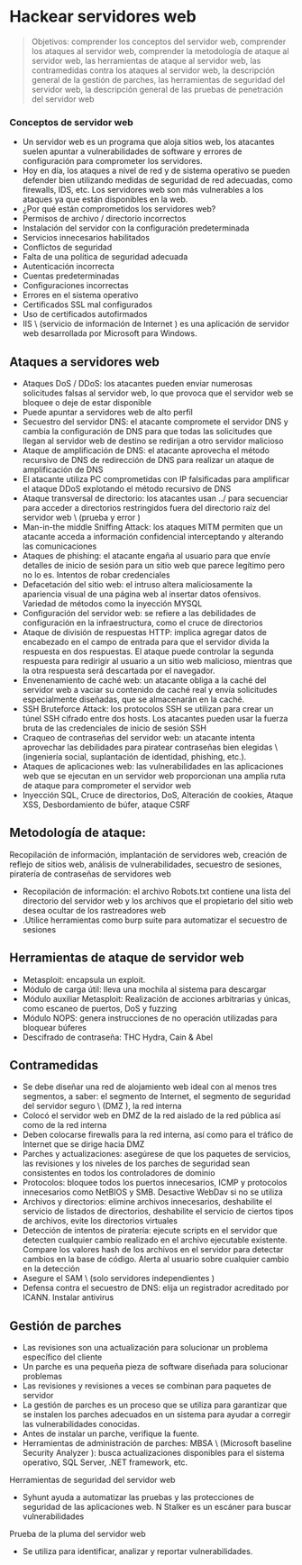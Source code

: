 # Hackear servidores web

> Objetivos: comprender los conceptos del servidor web, comprender los ataques al servidor web, comprender la metodología de ataque al servidor web, las herramientas de ataque al servidor web, las contramedidas contra los ataques al servidor web, la descripción general de la gestión de parches, las herramientas de seguridad del servidor web, la descripción general de las pruebas de penetración del servidor web

### Conceptos de servidor web

* Un servidor web es un programa que aloja sitios web, los atacantes suelen apuntar a vulnerabilidades de software y errores de configuración para comprometer los servidores.
* Hoy en día, los ataques a nivel de red y de sistema operativo se pueden defender bien utilizando medidas de seguridad de red adecuadas, como firewalls, IDS, etc. Los servidores web son más vulnerables a los ataques ya que están disponibles en la web.
* ¿Por qué están comprometidos los servidores web?
* Permisos de archivo / directorio incorrectos
* Instalación del servidor con la configuración predeterminada
* Servicios innecesarios habilitados
* Conflictos de seguridad
* Falta de una política de seguridad adecuada
* Autenticación incorrecta
* Cuentas predeterminadas
* Configuraciones incorrectas
* Errores en el sistema operativo
* Certificados SSL mal configurados
* Uso de certificados autofirmados
* IIS \ (servicio de información de Internet \) es una aplicación de servidor web desarrollada por Microsoft para Windows.

## Ataques a servidores web

* Ataques DoS / DDoS: los atacantes pueden enviar numerosas solicitudes falsas al servidor web, lo que provoca que el servidor web se bloquee o deje de estar disponible
* Puede apuntar a servidores web de alto perfil
* Secuestro del servidor DNS: el atacante compromete el servidor DNS y cambia la configuración de DNS para que todas las solicitudes que llegan al servidor web de destino se redirijan a otro servidor malicioso
* Ataque de amplificación de DNS: el atacante aprovecha el método recursivo de DNS de redirección de DNS para realizar un ataque de amplificación de DNS
* El atacante utiliza PC comprometidas con IP falsificadas para amplificar el ataque DDoS explotando el método recursivo de DNS
* Ataque transversal de directorio: los atacantes usan ../ para secuenciar para acceder a directorios restringidos fuera del directorio raíz del servidor web \ (prueba y error \)
* Man-in-the middle Sniffing Attack: los ataques MITM permiten que un atacante acceda a información confidencial interceptando y alterando las comunicaciones
* Ataques de phishing: el atacante engaña al usuario para que envíe detalles de inicio de sesión para un sitio web que parece legítimo pero no lo es. Intentos de robar credenciales
* Defacetación del sitio web: el intruso altera maliciosamente la apariencia visual de una página web al insertar datos ofensivos. Variedad de métodos como la inyección MYSQL
* Configuración del servidor web: se refiere a las debilidades de configuración en la infraestructura, como el cruce de directorios
* Ataque de división de respuestas HTTP: implica agregar datos de encabezado en el campo de entrada para que el servidor divida la respuesta en dos respuestas. El ataque puede controlar la segunda respuesta para redirigir al usuario a un sitio web malicioso, mientras que la otra respuesta será descartada por el navegador.
* Envenenamiento de caché web: un atacante obliga a la caché del servidor web a vaciar su contenido de caché real y envía solicitudes especialmente diseñadas, que se almacenarán en la caché.
* SSH Bruteforce Attack: los protocolos SSH se utilizan para crear un túnel SSH cifrado entre dos hosts. Los atacantes pueden usar la fuerza bruta de las credenciales de inicio de sesión SSH
* Craqueo de contraseñas del servidor web: un atacante intenta aprovechar las debilidades para piratear contraseñas bien elegidas \ (ingeniería social, suplantación de identidad, phishing, etc.).
* Ataques de aplicaciones web: las vulnerabilidades en las aplicaciones web que se ejecutan en un servidor web proporcionan una amplia ruta de ataque para comprometer el servidor web
* Inyección SQL, Cruce de directorios, DoS, Alteración de cookies, Ataque XSS, Desbordamiento de búfer, ataque CSRF

## Metodología de ataque:

Recopilación de información, implantación de servidores web, creación de reflejo de sitios web, análisis de vulnerabilidades, secuestro de sesiones, piratería de contraseñas de servidores web

* Recopilación de información: el archivo Robots.txt contiene una lista del directorio del servidor web y los archivos que el propietario del sitio web desea ocultar de los rastreadores web
* .Utilice herramientas como burp suite para automatizar el secuestro de sesiones

## Herramientas de ataque de servidor web

* Metasploit: encapsula un exploit.
* Módulo de carga útil: lleva una mochila al sistema para descargar
* Módulo auxiliar Metasploit: Realización de acciones arbitrarias y únicas, como escaneo de puertos, DoS y fuzzing
* Módulo NOPS: genera instrucciones de no operación utilizadas para bloquear búferes
* Descifrado de contraseña: THC Hydra, Cain & Abel

## Contramedidas

* Se debe diseñar una red de alojamiento web ideal con al menos tres segmentos, a saber: el segmento de Internet, el segmento de seguridad del servidor seguro \ (DMZ \), la red interna
* Colocó el servidor web en DMZ de la red aislado de la red pública así como de la red interna
* Deben colocarse firewalls para la red interna, así como para el tráfico de Internet que se dirige hacia DMZ
* Parches y actualizaciones: asegúrese de que los paquetes de servicios, las revisiones y los niveles de los parches de seguridad sean consistentes en todos los controladores de dominio
* Protocolos: bloquee todos los puertos innecesarios, ICMP y protocolos innecesarios como NetBIOS y SMB. Desactive WebDav si no se utiliza
* Archivos y directorios: elimine archivos innecesarios, deshabilite el servicio de listados de directorios, deshabilite el servicio de ciertos tipos de archivos, evite los directorios virtuales
* Detección de intentos de piratería: ejecute scripts en el servidor que detecten cualquier cambio realizado en el archivo ejecutable existente. Compare los valores hash de los archivos en el servidor para detectar cambios en la base de código. Alerta al usuario sobre cualquier cambio en la detección
* Asegure el SAM \ (solo servidores independientes \)
* Defensa contra el secuestro de DNS: elija un registrador acreditado por ICANN. Instalar antivirus

## Gestión de parches

* Las revisiones son una actualización para solucionar un problema específico del cliente
* Un parche es una pequeña pieza de software diseñada para solucionar problemas
* Las revisiones y revisiones a veces se combinan para paquetes de servidor
* La gestión de parches es un proceso que se utiliza para garantizar que se instalen los parches adecuados en un sistema para ayudar a corregir las vulnerabilidades conocidas.
* Antes de instalar un parche, verifique la fuente.
* Herramientas de administración de parches: MBSA \ (Microsoft baseline Security Analyzer \): busca actualizaciones disponibles para el sistema operativo, SQL Server, .NET framework, etc.

Herramientas de seguridad del servidor web

* Syhunt ayuda a automatizar las pruebas y las protecciones de seguridad de las aplicaciones web. N Stalker es un escáner para buscar vulnerabilidades

Prueba de la pluma del servidor web

* Se utiliza para identificar, analizar y reportar vulnerabilidades.
